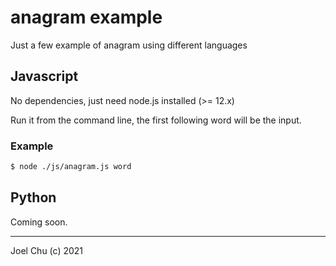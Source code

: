 # anagram example

Just a few example of anagram using different languages

## Javascript

No dependencies, just need node.js installed (>= 12.x)

Run it from the command line, the first following word will be the input.

### Example

```sh
$ node ./js/anagram.js word

```

## Python

Coming soon.

---

Joel Chu (c) 2021
